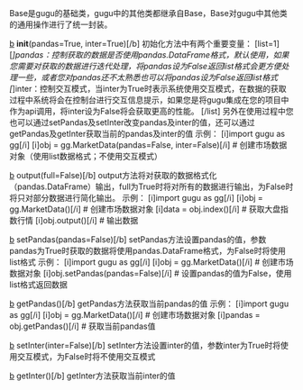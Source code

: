 Base是gugu的基础类，gugu中的其他类都继承自Base，Base对gugu中其他类的通用操作进行了统一封装。

[b](1) __init__(pandas=True, inter=True)[/b]
初始化方法中有两个重要变量：
[list=1]
[*]pandas：控制获取的数据是否使用pandas.DataFrame格式，默认使用，如果您需要对获取的数据进行迭代处理，将pandas设为False返回list格式会更方便处理一些，或者您对pandas还不太熟悉也可以将pandas设为False返回list格式
[*]inter：控制交互模式，当inter为True时表示系统使用交互模式，在数据的获取过程中系统将会在控制台进行交互信息提示，如果您是将gugu集成在您的项目中作为api调用，将inter设为False将会获取更高的性能。
[/list]
另外在使用过程中您也可以通过setPandas及setInter改变pandas及inter的值，还可以通过getPandas及getInter获取当前的pandas及inter的值
示例：
[i]import gugu as gg[/i]
[i]obj = gg.MarketData(pandas=False, inter=False)[/i]   # 创建市场数据对象（使用list数据格式；不使用交互模式）

[b](2) output(full=False)[/b]
output方法将对获取的数据格式化（pandas.DataFrame）输出，full为True时将对所有的数据进行输出，为False时将只对部分数据进行简化输出。
示例：
[i]import gugu as gg[/i]
[i]obj = gg.MarketData()[/i]   # 创建市场数据对象
[i]data = obj.index()[/i]   # 获取大盘指数行情
[i]obj.output()[/i]   # 输出数据

[b](3) setPandas(pandas=False)[/b]
setPandas方法设置pandas的值，参数pandas为True时获取的数据将使用pandas.DataFrame格式，为False时将使用list格式
示例：
[i]import gugu as gg[/i]
[i]obj = gg.MarketData()[/i]   # 创建市场数据对象
[i]obj.setPandas(pandas=False)[/i]  # 设置pandas的值为False，使用list格式返回数据

[b](4) getPandas()[/b]
getPandas方法获取当前pandas的值
示例：
[i]import gugu as gg[/i]
[i]obj = gg.MarketData()[/i]   # 创建市场数据对象
[i]pandas = obj.getPandas()[/i]  # 获取当前pandas值

[b](5) setInter(inter=False)[/b]
setInter方法设置inter的值，参数inter为True时将使用交互模式，为False时将不使用交互模式

[b](6) getInter()[/b]
getInter方法获取当前inter的值
